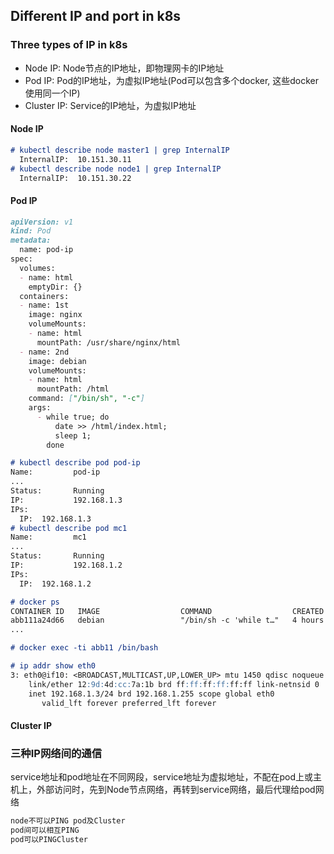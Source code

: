 ## Different IP and port in k8s

### Three types of IP in k8s
- Node IP: Node节点的IP地址，即物理网卡的IP地址
- Pod IP: Pod的IP地址，为虚拟IP地址(Pod可以包含多个docker, 这些docker使用同一个IP)
- Cluster IP: Service的IP地址，为虚拟IP地址

#### Node IP

```markdown
# kubectl describe node master1 | grep InternalIP
  InternalIP:  10.151.30.11
# kubectl describe node node1 | grep InternalIP
  InternalIP:  10.151.30.22
```

#### Pod IP

```markdown
apiVersion: v1
kind: Pod
metadata:
  name: pod-ip
spec:
  volumes:
  - name: html
    emptyDir: {}
  containers:
  - name: 1st
    image: nginx
    volumeMounts:
    - name: html
      mountPath: /usr/share/nginx/html
  - name: 2nd
    image: debian
    volumeMounts:
    - name: html
      mountPath: /html
    command: ["/bin/sh", "-c"]
    args:
      - while true; do
          date >> /html/index.html;
          sleep 1;
        done
```
```markdown
# kubectl describe pod pod-ip
Name:         pod-ip
...
Status:       Running
IP:           192.168.1.3
IPs:
  IP:  192.168.1.3
# kubectl describe pod mc1
Name:         mc1
...
Status:       Running
IP:           192.168.1.2
IPs:
  IP:  192.168.1.2
```
```markdown
# docker ps
CONTAINER ID   IMAGE                  COMMAND                  CREATED       STATUS       PORTS     NAMES
abb111a24d66   debian                 "/bin/sh -c 'while t…"   4 hours ago   Up 4 hours             k8s_2nd_pod-ip_default_84f08e8e-979b-4cf5-b0c7-106f4316b0ed_0
...
```
```markdown
# docker exec -ti abb11 /bin/bash
```
```markdown
# ip addr show eth0
3: eth0@if10: <BROADCAST,MULTICAST,UP,LOWER_UP> mtu 1450 qdisc noqueue state UP group default 
    link/ether 12:9d:4d:cc:7a:1b brd ff:ff:ff:ff:ff:ff link-netnsid 0
    inet 192.168.1.3/24 brd 192.168.1.255 scope global eth0
       valid_lft forever preferred_lft forever
```
#### Cluster IP

### 三种IP网络间的通信
service地址和pod地址在不同网段，service地址为虚拟地址，不配在pod上或主机上，外部访问时，先到Node节点网络，再转到service网络，最后代理给pod网络
```markdown
node不可以PING pod及Cluster
pod间可以相互PING
pod可以PINGCluster
```
